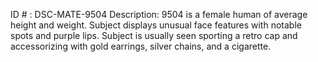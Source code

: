 ID # : DSC-MATE-9504
Description: 9504 is a female human of average height and weight. Subject displays unusual face features with notable spots and purple lips. Subject is usually seen sporting a retro cap and accessorizing with gold earrings, silver chains, and a cigarette.